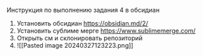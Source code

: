Инструкция по выполнению задания 4 в обсидиан
1. Установить обсидиан https://obsidian.md/2/
2.  Установить сублиме мерге https://www.sublimemerge.com/
3.  Открыть см и склонировать репозиторий
4. ![[Pasted image 20240327123223.png]]
